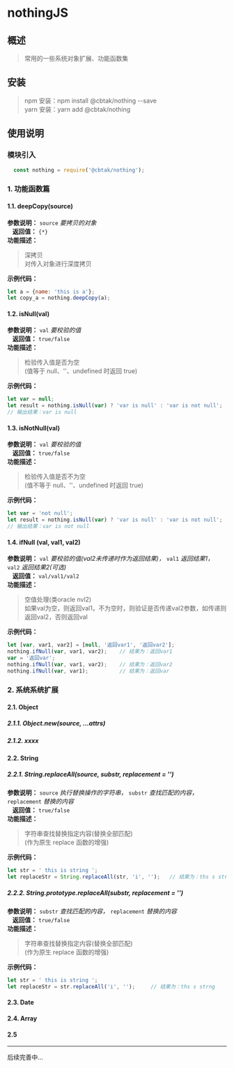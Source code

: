 # nothingJS

## 概述
> 常用的一些系统对象扩展、功能函数集

## 安装
> npm 安装：npm install @cbtak/nothing --save<br/>yarn 安装：yarn add @cbtak/nothing


## 使用说明

### 模块引入
```js
  const nothing = require('@cbtak/nothing');
```

### 1. 功能函数篇

#### 1.1. deepCopy(source)
**参数说明：** `source` *要拷贝的对象*
<br/>&nbsp; &nbsp;**返回值：** `{*}`
<br/>
**功能描述：**
> 深拷贝<br/>对传入对象进行深度拷贝

**示例代码：**
```js
let a = {name: 'this is a'};
let copy_a = nothing.deepCopy(a);
```

#### 1.2. isNull(val)
**参数说明：** `val` *要校验的值*
<br/>&nbsp; &nbsp;**返回值：** `true/false`
<br/>
**功能描述：**
> 检验传入值是否为空<br/>(值等于 null、''、undefined 时返回 true)

**示例代码：**
```js
let var = null;
let result = nothing.isNull(var) ? 'var is null' : 'var is not null';
// 输出结果：var is null
```

#### 1.3. isNotNull(val)
**参数说明：** `val` *要校验的值*
<br/>&nbsp; &nbsp;**返回值：** `true/false`
<br/>
**功能描述：** 
> 检验传入值是否不为空<br/>(值不等于 null、''、undefined 时返回 true)

**示例代码：**
```js
let var = 'not null';
let result = nothing.isNull(var) ? 'var is null' : 'var is not null';
// 输出结果：var is not null
```

#### 1.4. ifNull (val, val1, val2)
**参数说明：** `val` *要校验的值(val2未传递时作为返回结果)，* `val1` *返回结果1，* `val2` *返回结果2(可选)*
<br/>&nbsp; &nbsp;**返回值：** `val/val1/val2`
<br/>
**功能描述：** 
>空值处理(类oracle nvl2)<br/>如果val为空，则返回val1，不为空时，则验证是否传递val2参数，如传递则返回val2，否则返回val

**示例代码：**
```js
let [var, var1, var2] = [null, '返回var1', '返回var2'];
nothing.ifNull(var, var1, var2);    // 结果为：返回var1
var = '返回var';
nothing.ifNull(var, var1, var2);    // 结果为：返回var2
nothing.ifNull(var, var1);          // 结果为：返回var
```

### 2. 系统系统扩展

#### 2.1. Object
##### 2.1.1. Object.new(source, ...attrs)
##### 2.1.2. xxxx

#### 2.2. String

##### 2.2.1. String.replaceAll(source, substr, replacement = '')
**参数说明：** `source` *执行替换操作的字符串，* `substr` *查找匹配的内容，* `replacement` *替换的内容*
<br/>&nbsp; &nbsp;**返回值：** `true/false`
<br/>
**功能描述：**
> 字符串查找替换指定内容(替换全部匹配)<br/>(作为原生 replace 函数的增强)

**示例代码：**
```js
let str = ' this is string ';
let replaceStr = String.replaceAll(str, 'i', '');   // 结果为：ths s strng
```

##### 2.2.2. String.prototype.replaceAll(substr, replacement = '')
**参数说明：** `substr` *查找匹配的内容，* `replacement` *替换的内容*
<br/>&nbsp; &nbsp;**返回值：** `true/false`
<br/>
**功能描述：**
> 字符串查找替换指定内容(替换全部匹配)<br/>(作为原生 replace 函数的增强)

**示例代码：**
```js
let str = ' this is string ';
let replaceStr = str.replaceAll('i', '');     // 结果为：ths s strng
```

#### 2.3. Date
#### 2.4. Array
#### 2.5

----------

后续完善中...
